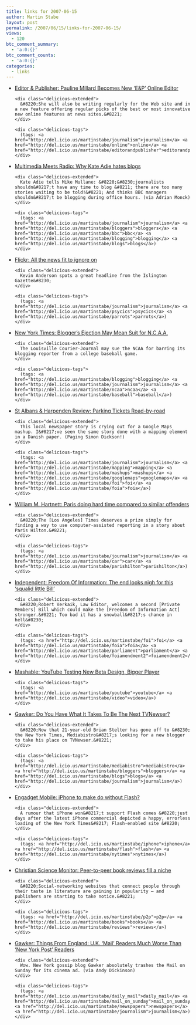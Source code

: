 ```yaml
---
title: links for 2007-06-15
author: Martin Stabe
layout: post
permalink: /2007/06/15/links-for-2007-06-15/
views:
  - 120
btc_comment_summary:
  - 'a:0:{}'
btc_comment_counts:
  - 'a:0:{}'
categories:
  - links
---
```

<ul class="delicious">
  <li>
    <div class="delicious-link">
      <a href="http://www.editorandpublisher.com/eandp/news/article_display.jsp?vnu_content_id=1003598971">Editor & Publisher: Pauline Millard Becomes New &#8216;E&P&#8217; Online Editor</a>
    </div>
    
    <div class="delicious-extended">
      &#8220;She will also be writing regularly for the Web site and in a new feature offering regular picks of the best or most innovative new online features at news sites.&#8221;
    </div>
    
    <div class="delicious-tags">
      (tags: <a href="http://del.icio.us/martinstabe/journalism">journalism</a> <a href="http://del.icio.us/martinstabe/online">online</a> <a href="http://del.icio.us/martinstabe/editorandpublisher">editorandpublisher</a>)
    </div>
  </li>
  
  <li>
    <div class="delicious-link">
      <a href="http://multimediameetsradio.typepad.com/ebu/2007/06/why_kate_adie_h.html">Multimedia Meets Radio: Why Kate Adie hates blogs</a>
    </div>
    
    <div class="delicious-extended">
      Kate Adie tells Mike Mullane: &#8220;&#8230;journalists shouldn&#8217;t have any time to blog &#8211; there are too many stories waiting to be told!&#8221; And thinks BBC managers shouldn&#8217;t be blogging during office hours. (via Adrian Monck)
    </div>
    
    <div class="delicious-tags">
      (tags: <a href="http://del.icio.us/martinstabe/journalism">journalism</a> <a href="http://del.icio.us/martinstabe/bloggers">bloggers</a> <a href="http://del.icio.us/martinstabe/bbc">bbc</a> <a href="http://del.icio.us/martinstabe/blogging">blogging</a> <a href="http://del.icio.us/martinstabe/blogs">blogs</a>)
    </div>
  </li>
  
  <li>
    <div class="delicious-link">
      <a href="http://www.flickr.com/photos/kevglobal/543690131/">Flickr: All the news fit to ignore on</a>
    </div>
    
    <div class="delicious-extended">
      Kevin Anderson spots a great headline from the Islington Gazette&#8230;
    </div>
    
    <div class="delicious-tags">
      (tags: <a href="http://del.icio.us/martinstabe/journalism">journalism</a> <a href="http://del.icio.us/martinstabe/psycics">psycics</a> <a href="http://del.icio.us/martinstabe/parrots">parrots</a>)
    </div>
  </li>
  
  <li>
    <div class="delicious-link">
      <a href="http://www.nytimes.com/2007/06/14/sports/baseball/14blogs.html">New York Times: Blogger’s Ejection May Mean Suit for N.C.A.A.</a>
    </div>
    
    <div class="delicious-extended">
      The Louisville Courier-Journal may sue the NCAA for barring its blogging reporter from a college baseball game.
    </div>
    
    <div class="delicious-tags">
      (tags: <a href="http://del.icio.us/martinstabe/blogging">blogging</a> <a href="http://del.icio.us/martinstabe/journalism">journalism</a> <a href="http://del.icio.us/martinstabe/ncaa">ncaa</a> <a href="http://del.icio.us/martinstabe/baseball">baseball</a>)
    </div>
  </li>
  
  <li>
    <div class="delicious-link">
      <a href="http://www.stalbansobserver.co.uk/mostpopular.var.1470792.mostcommented.parking_tickets_roadbyroad.php">St Albans & Harpenden Review: Parking Tickets Road-by-road</a>
    </div>
    
    <div class="delicious-extended">
      This local newspaper story is crying out for a Google Maps mashup. I&#8217;ve seen the same story done with a mapping element in a Danish paper. (Paging Simon Dickson!)
    </div>
    
    <div class="delicious-tags">
      (tags: <a href="http://del.icio.us/martinstabe/journalism">journalism</a> <a href="http://del.icio.us/martinstabe/mapping">mapping</a> <a href="http://del.icio.us/martinstabe/mashups">mashups</a> <a href="http://del.icio.us/martinstabe/googlemaps">googlemaps</a> <a href="http://del.icio.us/martinstabe/foi">foi</a> <a href="http://del.icio.us/martinstabe/foia">foia</a>)
    </div>
  </li>
  
  <li>
    <div class="delicious-link">
      <a href="http://www.wmhartnett.com/2007/06/14/paris-doing-hard-time-compared-to-similar-offenders/">William M. Hartnett: Paris doing hard time compared to similar offenders</a>
    </div>
    
    <div class="delicious-extended">
      &#8220;The [Los Angeles] Times deserves a prize simply for finding a way to use computer-assisted reporting in a story about Paris Hilton.&#8221;
    </div>
    
    <div class="delicious-tags">
      (tags: <a href="http://del.icio.us/martinstabe/journalism">journalism</a> <a href="http://del.icio.us/martinstabe/car">car</a> <a href="http://del.icio.us/martinstabe/parishilton">parishilton</a>)
    </div>
  </li>
  
  <li>
    <div class="delicious-link">
      <a href="http://news.independent.co.uk/uk/legal/article2659649.ece">Independent: Freedom Of Information: The end looks nigh for this &#8216;squalid little Bill&#8217;</a>
    </div>
    
    <div class="delicious-extended">
      &#8220;Robert Verkaik, Law Editor, welcomes a second [Private Members] Bill which could make the [Freedom of Information Act] stronger.&#8221; Too bad it has a snowball&#8217;s chance in hell&#8230;
    </div>
    
    <div class="delicious-tags">
      (tags: <a href="http://del.icio.us/martinstabe/foi">foi</a> <a href="http://del.icio.us/martinstabe/foia">foia</a> <a href="http://del.icio.us/martinstabe/parliament">parliament</a> <a href="http://del.icio.us/martinstabe/foiamendment2">foiamendment2</a>)
    </div>
  </li>
  
  <li>
    <div class="delicious-link">
      <a href="http://mashable.com/2007/06/14/youtube-beta-design/">Mashable: YouTube Testing New Beta Design, Bigger Player</a>
    </div>
    
    <div class="delicious-tags">
      (tags: <a href="http://del.icio.us/martinstabe/youtube">youtube</a> <a href="http://del.icio.us/martinstabe/video">video</a>)
    </div>
  </li>
  
  <li>
    <div class="delicious-link">
      <a href="http://www.gawker.com/news/the-internets/do-you-have-what-it-takes-to-be-the-next-tvnewser-268910.php">Gawker: Do You Have What It Takes To Be The Next TVNewser?</a>
    </div>
    
    <div class="delicious-extended">
      &#8220;Now that 21-year-old Brian Stelter has gone off to &#8230; the New York Times, Mediabistro&#8217;s looking for a new blogger to take his place on TVNewser.&#8221;
    </div>
    
    <div class="delicious-tags">
      (tags: <a href="http://del.icio.us/martinstabe/mediabistro">mediabistro</a> <a href="http://del.icio.us/martinstabe/bloggers">bloggers</a> <a href="http://del.icio.us/martinstabe/blogs">blogs</a> <a href="http://del.icio.us/martinstabe/journalism">journalism</a>)
    </div>
  </li>
  
  <li>
    <div class="delicious-link">
      <a href="http://www.engadgetmobile.com/2007/06/13/iphone-to-make-do-without-flash/">Engadget Mobile: iPhone to make do without Flash?</a>
    </div>
    
    <div class="delicious-extended">
      A rumour that iPhone won&#8217;t support Flash comes &#8220;just days after the latest iPhone commercial depicted a happy, errorless loading of the New York Times&#8217; Flash-enabled site &#8220;
    </div>
    
    <div class="delicious-tags">
      (tags: <a href="http://del.icio.us/martinstabe/iphone">iphone</a> <a href="http://del.icio.us/martinstabe/flash">flash</a> <a href="http://del.icio.us/martinstabe/nytimes">nytimes</a>)
    </div>
  </li>
  
  <li>
    <div class="delicious-link">
      <a href="http://www.csmonitor.com/2007/0615/p11s02-bogn.html">Christian Science Monitor: Peer-to-peer book reviews fill a niche</a>
    </div>
    
    <div class="delicious-extended">
      &#8220;Social-networking websites that connect people through their taste in literature are gaining in popularity – and publishers are starting to take notice.&#8221;
    </div>
    
    <div class="delicious-tags">
      (tags: <a href="http://del.icio.us/martinstabe/p2p">p2p</a> <a href="http://del.icio.us/martinstabe/books">books</a> <a href="http://del.icio.us/martinstabe/reviews">reviews</a>)
    </div>
  </li>
  
  <li>
    <div class="delicious-link">
      <a href="http://gawker.com/news/things-from-england/uk-mail-readers-much-worse-than-new-york-post-readers-268890.php">Gawker: Things From England: U.K. &#8216;Mail&#8217; Readers Much Worse Than &#8216;New York Post&#8217; Readers</a>
    </div>
    
    <div class="delicious-extended">
      Wow. New York gossip blog Gawker absolutely trashes the Mail on Sunday for its cinema ad. (via Andy Dickinson)
    </div>
    
    <div class="delicious-tags">
      (tags: <a href="http://del.icio.us/martinstabe/daily_mail">daily_mail</a> <a href="http://del.icio.us/martinstabe/mail_on_sunday">mail_on_sunday</a> <a href="http://del.icio.us/martinstabe/newspapers">newspapers</a> <a href="http://del.icio.us/martinstabe/journalism">journalism</a>)
    </div>
  </li>
</ul>